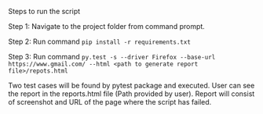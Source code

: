 Steps to run the script

Step 1:
Navigate to the  project folder from command prompt.

Step 2:
Run command `pip install -r requirements.txt`

Step 3: 
Run command `py.test -s --driver Firefox --base-url https://www.gmail.com/ --html <path to generate report file>/repots.html`


Two test cases will be found by pytest package and executed.
User can see the report in the reports.html file (Path provided by user).
Report will consist of screenshot and URL of the page where the script has failed.
